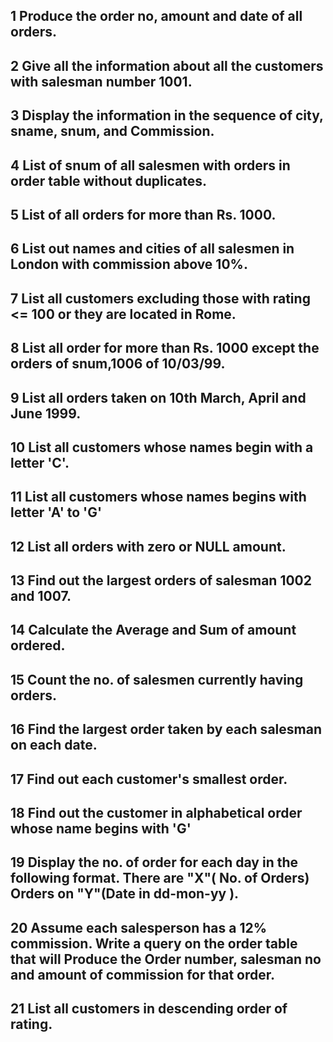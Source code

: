 ## 1 Produce the order no, amount and date of all orders.

## 2 Give all the information about all the customers with salesman number 1001.

## 3 Display the information in the sequence of city, sname, snum, and Commission.

## 4 List of snum of all salesmen with orders in order table without duplicates.

## 5 List of all orders for more than Rs. 1000.

## 6 List out names and cities of all salesmen in London with commission above 10%.

## 7 List all customers excluding those with rating <= 100 or they are located in Rome.

## 8 List all order for more than Rs. 1000 except the orders of snum,1006 of 10/03/99.

## 9 List all orders taken on 10th March, April and June 1999.

## 10 List all customers whose names begin with a letter 'C'.

## 11 List all customers whose names begins with letter 'A' to 'G'

## 12 List all orders with zero or NULL amount.

## 13 Find out the largest orders of salesman 1002 and 1007.

## 14 Calculate the Average and Sum of amount ordered.

## 15 Count the no. of salesmen currently having orders.

## 16 Find the largest order taken by each salesman on each date.

## 17 Find out each customer's smallest order.

## 18 Find out the customer in alphabetical order whose name begins with 'G'

## 19 Display the no. of order for each day in the following format. There are "X"( No. of Orders) Orders on "Y"(Date in dd-mon-yy ).

## 20 Assume each salesperson has a 12% commission. Write a query on the order table that will Produce the Order number, salesman no and amount of commission for that order.

## 21 List all customers in descending order of rating.
